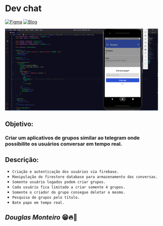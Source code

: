 # Dev chat

[![Figma](https://img.shields.io/badge/figma-link-%23F24E1E.svg?style=for-the-badge&logo=figma&logoColor=white)](https://www.figma.com/file/KhnB1B9viEHdMmt2R6PNpY/DevChat?node-id=0%3A1&t=DgpphQO1KkgQGJ9z-0) [![Blog](https://img.shields.io/website?label=download-apk&style=for-the-badge&url=https://drive.google.com/file/d/1qG-taKfKyNxVzQm0KOxSgOYMTll6owXR/view?usp=share_link)](https://drive.google.com/file/d/1qG-taKfKyNxVzQm0KOxSgOYMTll6owXR/view?usp=share_link)

<p align="center">
  <img src="src/assets/preview/home.png">
</p>

## Objetivo:

### Criar um aplicativos de grupos similar ao telegram onde possibilite os usuários conversar em tempo real.

## Descrição:

- `Criação e autenticação dos usuários via firebase.`
- `Manipulação do firestore database para armazenamento das conversas.`
- `Somente usuário logados podem criar grupos.`
- `Cada usuário fica limitado a criar somente 4 grupos.`
- `Somente o criador do grupo consegue deletar o mesmo.`
- `Pesquisa de grupos pelo título.`
- `Bate papo em tempo real.`

## <i>Douglas Monteiro</i> 😁🔥🚀
